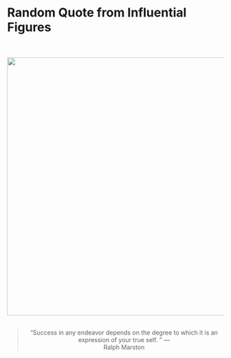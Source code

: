 # Random Quote from Influential Figures

<div align="center">
  <br>
  <br>
  <a href="https://en.wikipedia.org/wiki/Hedley_Marston" title="Hedley Marston - Wikipedia"><img src="https://upload.wikimedia.org/wikipedia/commons/thumb/d/dd/CSIRO_ScienceImage_1871_Hedley_Marston_19001965.jpg/800px-CSIRO_ScienceImage_1871_Hedley_Marston_19001965.jpg" width="600px"></a>
  <br>
  <br>
  <blockquote>&ldquo;Success in any endeavor depends on the degree to which it is an expression of your true self. &rdquo; &mdash; <footer>Ralph Marston</footer></blockquote>
</div>
  